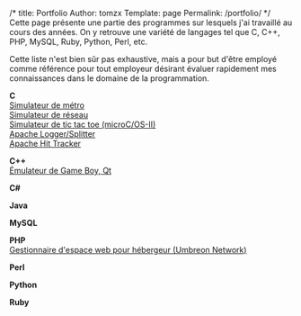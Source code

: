 /*
 title: Portfolio
 Author: tomzx
 Template: page
 Permalink: /portfolio/
*/
Cette page présente une partie des programmes sur lesquels j'ai travaillé au cours des années. On y retrouve une variété de langages tel que C, C++, PHP, MySQL, Ruby, Python, Perl, etc.

Cette liste n'est bien sûr pas exhaustive, mais a pour but d'être employé comme référence pour tout employeur désirant évaluer rapidement mes connaissances dans le domaine de la programmation.

**C**  
[Simulateur de métro][1]  
[Simulateur de réseau][2]  
[Simulateur de tic tac toe (microC/OS-II)][1]  
[Apache Logger/Splitter][3]  
[Apache Hit Tracker][4]

**C++**  
[Émulateur de Game Boy, Qt][5]

**C#**

**Java**

**MySQL**

**PHP**  
[Gestionnaire d'espace web pour hébergeur (Umbreon Network)][6]

**Perl**

**Python**

**Ruby**

 [1]: simulateur-de-metro
 [2]: simulateur-de-reseau
 [3]: apache-loggersplitter
 [4]: apache-hit-tracker
 [5]: emulateur-de-game-boy
 [6]: gestionnaire-d’espace-web-pour-hebergeur